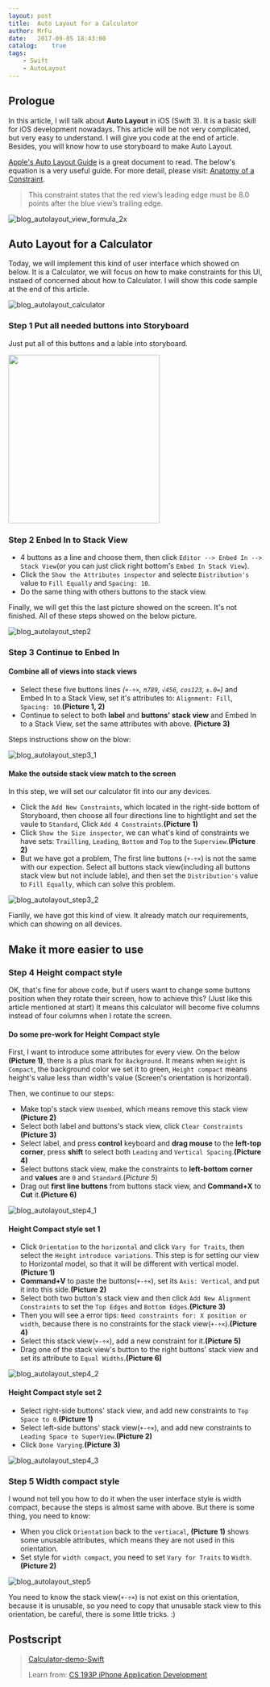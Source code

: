 ```yaml
---
layout: post
title:  Auto Layout for a Calculator
author: MrFu
date:   2017-09-05 18:43:00
catalog:    true
tags:
    - Swift
    - AutoLayout
---
```


## Prologue

In this article, I will talk about **Auto Layout** in iOS (Swift 3). It is a basic skill for iOS development nowadays. This article will be not very complicated, but very easy to understand. I will give you code at the end of article. Besides, you will know how to use storyboard to make Auto Layout.

[Apple's Auto Layout Guide](https://developer.apple.com/library/content/documentation/UserExperience/Conceptual/AutolayoutPG/index.html#//apple_ref/doc/uid/TP40010853-CH7-SW1) is a great document to read. The below's equation is a very useful guide. For more detail, please visit: [Anatomy of a Constraint](https://developer.apple.com/library/content/documentation/UserExperience/Conceptual/AutolayoutPG/AnatomyofaConstraint.html#//apple_ref/doc/uid/TP40010853-CH9-SW1).

> This constraint states that the red view’s leading edge must be 8.0 points after the blue view’s trailing edge.

![blog_autolayout_view_formula_2x](/img/article/autolayout/blog_autolayout_view_formula_2x.png)

## Auto Layout for a Calculator

Today, we will implement this kind of user interface which showed on below. It is a Calculator, we will focus on how to make constraints for this UI, instaed of concerned about how to Calculator. I will show this code sample at the end of this article.

![blog_autolayout_calculator](/img/article/autolayout/blog_autolayout_calculator.png)

### Step 1 Put all needed buttons into Storyboard

Just put all of this buttons and a lable into storyboard.

<img src="/img/article/autolayout/blog_autolayout_step1.png" width="300" height="334"/>


### Step 2 Enbed In to Stack View

* 4 buttons as a line and choose them, then click `Editor --> Enbed In --> Stack View`(or you can just click right bottom's `Embed In Stack View`). 
* Click the `Show the Attributes inspector` and selecte `Distribution's` value to `Fill Equally` and `Spacing: 10`. 
* Do the same thing with others buttons to the stack view. 

Finally, we will get this the last picture showed on the screen. It's not finished. All of these steps showed on the below picture.

 ![blog_autolayout_step2](/img/article/autolayout/blog_autolayout_step2.png)
 
### Step 3 Continue to Enbed In

#### Combine all of views into stack views

* Select these five buttons lines *(`+-÷×`, `π789`, `√456`, `cos123`, `±.0=`)* and Embed In to a Stack View, set it's attributes to: `Alignment: Fill`, `Spacing: 10`.**(Picture 1, 2)**
* Continue to select to both **label** and **buttons' stack view** and Embed In to a Stack View, set the same attributes with above. **(Picture 3)**

Steps instructions show on the blow:

![blog_autolayout_step3_1](/img/article/autolayout/blog_autolayout_step3_1.png)

#### Make the outside stack view match to the screen

In this step, we will set our calculator fit into our any devices.

* Click the `Add New Constraints`, which located in the right-side bottom of Storyboard, then choose all four directions line to hightlight and set the vaule to `Standard`, Click `Add 4 Constraints`.**(Picture 1)**
* Click `Show the Size inspector`, we can what's kind of constraints we have sets: `Trailling`, `Leading`, `Bottom` and `Top` to the `Superview`.**(Picture 2)**
* But we have got a problem, The first line buttons (`+-÷×`) is not the same with our expection. Select all buttons stack view(including all buttons stack view but not include lable), and then set the `Distribution's` value to `Fill Equally`, which can solve this problem.

![blog_autolayout_step3_2](/img/article/autolayout/blog_autolayout_step3_2.png)

Fianlly, we have got this kind of view. It already match our requirements, which can showing on all devices.

## Make it more easier to use

### Step 4 Height compact style

OK, that's fine for above code, but if users want to change some buttons position when they rotate their screen, how to achieve this? (Just like this article mentioned at start) It means this calculator will become five columns instead of four columns when I rotate the screen.

#### Do some pre-work for Height Compact style

First, I want to introduce some attributes for every view. On the below **(Picture 1)**, there is a plus mark for `Background`. It means when `Height` is `Compact`, the background color we set it to green, `Height compact` means height's value less than width's value (Screen's orientation is horizontal).

Then, we continue to our steps:

* Make top's stack view `Unembed`, which means remove this stack view **(Picture 2)**
* Select both label and buttons's stack view, click `Clear Constraints` **(Picture 3)**
* Select label, and press **control** keyboard and **drag mouse** to the **left-top corner**, press **shift** to select both `Leading` and `Vertical Spacing`.**(Picture 4)**
* Select buttons stack view, make the constraints to **left-bottom corner** and **values** are `0` and `Standard`.(*Picture 5*)
* Drag out **first line buttons** from buttons stack view, and **Command+X** to **Cut** it.**(Picture 6)**

![blog_autolayout_step4_1](/img/article/autolayout/blog_autolayout_step4_1.png)

#### Height Compact style set 1

* Click `Orientation` to the `horizontal` and click `Vary for Traits`, then select the `Height` `introduce variations`. This step is for setting our view to Horizontal model, so that it will be different with vertical model.**(Picture 1)**
* **Command+V** to paste the buttons(`+-÷×`), set its `Axis: Vertical`, and put it into this side.**(Picture 2)**
* Select both two button's stack view and then click `Add New Alignment Constraints` to set the `Top Edges` and `Bottom Edges`.**(Picture 3)**
* Then you will see a error tips: `Need constraints for: X position or width`, because there is no constraints for the stack view(`+-÷×`).**(Picture 4)**
* Select this stack view(`+-÷×`), add a new constraint for it.**(Picture 5)**
* Drag one of the stack view's button to the right buttons' stack view and set its attribute to `Equal Widths`.**(Picture 6)**

![blog_autolayout_step4_2](/img/article/autolayout/blog_autolayout_step4_2.png)


#### Height Compact style set 2

* Select right-side buttons' stack view, and add new constraints to `Top Space to 0`.**(Picture 1)**
* Select left-side buttons' stack view(`+-÷×`), and add new constraints to `Leading Space to SuperView`.**(Picture 2)**
* Click `Done Varying`.**(Picture 3)**

![blog_autolayout_step4_3](/img/article/autolayout/blog_autolayout_step4_3.png)


### Step 5 Width compact style

I wound not tell you how to do it when the user interface style is width compact, because the steps is almost same with above. But there is some thing, you need to know:

* When you click `Orientation` back to the `vertiacal`, **(Picture 1)** shows some unusable attributes, which means they are not used in this orientation.
* Set style for `width compact`, you need to set `Vary for Traits` to `Width`.**(Picture 2)**

![blog_autolayout_step5](/img/article/autolayout/blog_autolayout_step5.png)

You need to know the stack view(`+-÷×`) is not exist on this orientation, because it is unusable, so you need to copy that unusable stack view to this orientation, be careful, there is some little tricks. :)


## Postscript

> [Calculator-demo-Swift](https://github.com/MrFuFuFu/Calculator-demo-Swift)
> 
> Learn from: [CS 193P iPhone Application Development](https://web.stanford.edu/class/cs193p/cgi-bin/drupal/)